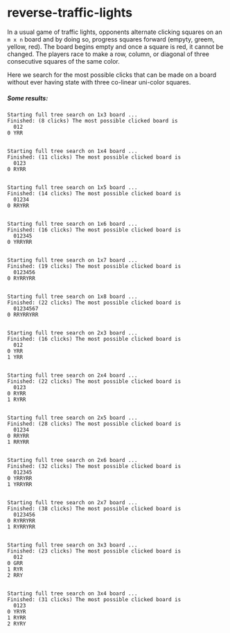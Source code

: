 # reverse-traffic-lights

In a usual game of traffic lights, opponents alternate clicking squares on an `m x n` board and by doing so, progress squares forward (empyty, greem, yellow, red). The board begins empty and once a square is red, it cannot be changed. The players race to make a row, column, or diagonal of three consecutive squares of the same color.

Here we search for the most possible clicks that can be made on a board without ever having state with three co-linear uni-color squares.

##### Some results:

```
Starting full tree search on 1x3 board ...
Finished: (8 clicks) The most possible clicked board is 
  012
0 YRR


Starting full tree search on 1x4 board ...
Finished: (11 clicks) The most possible clicked board is 
  0123
0 RYRR


Starting full tree search on 1x5 board ...
Finished: (14 clicks) The most possible clicked board is 
  01234
0 RRYRR


Starting full tree search on 1x6 board ...
Finished: (16 clicks) The most possible clicked board is 
  012345
0 YRRYRR


Starting full tree search on 1x7 board ...
Finished: (19 clicks) The most possible clicked board is 
  0123456
0 RYRRYRR


Starting full tree search on 1x8 board ...
Finished: (22 clicks) The most possible clicked board is 
  01234567
0 RRYRRYRR


Starting full tree search on 2x3 board ...
Finished: (16 clicks) The most possible clicked board is 
  012
0 YRR
1 YRR


Starting full tree search on 2x4 board ...
Finished: (22 clicks) The most possible clicked board is 
  0123
0 RYRR
1 RYRR


Starting full tree search on 2x5 board ...
Finished: (28 clicks) The most possible clicked board is 
  01234
0 RRYRR
1 RRYRR


Starting full tree search on 2x6 board ...
Finished: (32 clicks) The most possible clicked board is 
  012345
0 YRRYRR
1 YRRYRR


Starting full tree search on 2x7 board ...
Finished: (38 clicks) The most possible clicked board is 
  0123456
0 RYRRYRR
1 RYRRYRR


Starting full tree search on 3x3 board ...
Finished: (23 clicks) The most possible clicked board is 
  012
0 GRR
1 RYR
2 RRY


Starting full tree search on 3x4 board ...
Finished: (31 clicks) The most possible clicked board is 
  0123
0 YRYR
1 RYRR
2 RYRY

```

